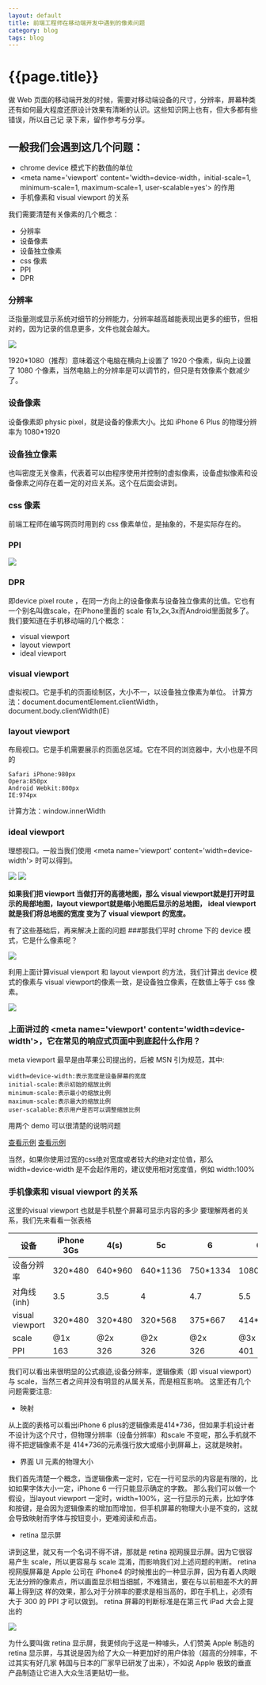 ```yaml
---
layout: default
title: 前端工程师在移动端开发中遇到的像素问题
category: blog
tags: blog
---
```


# {{page.title}}

做 Web 页面的移动端开发的时候，需要对移动端设备的尺寸，分辨率，屏幕种类还有如何最大程度还原设计效果有清晰的认识。这些知识网上也有，但大多都有些错误，所以自己记
录下来，留作参考与分享。

## 一般我们会遇到这几个问题：

* chrome device 模式下的数值的单位
* \<meta name='viewport' content='width=device-width，initial-scale=1, minimum-scale=1, maximum-scale=1, user-scalable=yes'> 的作用
* 手机像素和 visual viewport 的关系

我们需要清楚有关像素的几个概念：

* 分辨率
* 设备像素
* 设备独立像素
* css 像素
* PPI
* DPR

### 分辨率

泛指量测或显示系统对细节的分辨能力，分辨率越高越能表现出更多的细节，但相对的，因为记录的信息更多，文件也就会越大。

![](http://121.42.215.169/blog_images/pixel.PNG)

1920\*1080（推荐）意味着这个电脑在横向上设置了 1920 个像素，纵向上设置了 1080 个像素，当然电脑上的分辨率是可以调节的，但只是有效像素个数减少了。
### 设备像素

设备像素即 physic pixel，就是设备的像素大小。比如 iPhone 6 Plus 的物理分辨率为 1080\*1920
### 设备独立像素

也叫密度无关像素，代表着可以由程序使用并控制的虚拟像素，设备虚拟像素和设备像素之间存在着一定的对应关系。这个在后面会讲到。
### css 像素

前端工程师在编写网页时用到的 css 像素单位，是抽象的，不是实际存在的。
### PPI

![](http://121.42.215.169/blog_images/ppi.png)

### DPR

即device pixel route ，在同一方向上的设备像素与设备独立像素的比值。它也有一个别名叫做scale，在iPhone里面的 scale 有1x,2x,3x而Android里面就多了。
我们要知道在手机移动端的几个概念：

* visual viewport
* layout viewport
* ideal viewport

### visual viewport

虚拟视口。它是手机的页面绘制区，大小不一，以设备独立像素为单位。
计算方法：document.documentElement.clientWidth，document.body.clientWidth(IE)
### layout viewport

布局视口。它是手机需要展示的页面总区域。它在不同的浏览器中，大小也是不同的
   
    Safari iPhone:980px
    Opera:850px
    Android Webkit:800px
    IE:974px
计算方法：window.innerWidth
### ideal viewport

理想视口。一般当我们使用 \<meta name='viewport'  content='width=device-width'> 时可以得到。

![](http://121.42.215.169/blog_images/visualviewport.jpg) ![](http://121.42.215.169/blog_images/layoutviewport.jpg)

**如果我们把 viewport 当做打开的高德地图，那么 visual viewport就是打开时显示的局部地图，layout viewport就是缩小地图后显示的总地图， ideal viewport 就是我们将总地图的宽度
变为了 visual viewport 的宽度。**

有了这些基础后，再来解决上面的问题
###那我们平时 chrome 下的 device 模式，它是什么像素呢？

![](http://121.42.215.169/blog_images/device.PNG)

利用上面计算visual viewport 和 layout viewport 的方法，我们计算出 device 模式的像素与 visual viewport的像素一致，是设备独立像素，在数值上等于 css 像素。

![](http://121.42.215.169/blog_images/test.PNG)

### 上面讲过的 \<meta name='viewport' content='width=device-width'>，它在常见的响应式页面中到底起什么作用？
meta viewport 最早是由苹果公司提出的，后被 MSN 引为规范，其中:

    width=device-width:表示宽度是设备屏幕的宽度
    initial-scale:表示初始的缩放比例
    minimum-scale:表示最小的缩放比例
    maximum-scale:表示最大的缩放比例
    user-scalable:表示用户是否可以调整缩放比例
    
用两个 demo 可以很清楚的说明问题

[查看示例](https://googlesamples.github.io/web-fundamentals/fundamentals/design-and-ui/responsive/vp-no.html) [查看示例](https://googlesamples.github.io/web-fundamentals/fundamentals/design-and-ui/responsive/vp.html)

当然，如果你使用过宽的css绝对宽度或者较大的绝对定位值，那么 width=device-width 是不会起作用的，建议使用相对宽度值，例如 width:100%

### 手机像素和 visual viewport 的关系

这里的visual viewport 也就是手机整个屏幕可显示内容的多少
要理解两者的关系，我们先来看看一张表格

| 设备 | iPhone 3Gs | 4(s) | 5c | 6 | 6+ |
| --- | --- | --- | --- | --- | --- |
| 设备分辨率 | 320\*480 | 640\*960 | 640\*1136 | 750\*1334 | 1080\*1920 |
| 对角线(inh) | 3.5 | 3.5 | 4 | 4.7 | 5.5 |
| visual viewport | 320\*480 | 320\*480 | 320\*568 | 375\*667 | 414\*736 |
| scale | @1x | @2x | @2x | @2x | @3x |
| PPI | 163 | 326 | 326 | 326 | 401 |

我们可以看出来很明显的公式痕迹,设备分辨率，逻辑像素（即 visual viewport）与 scale，当然三者之间并没有明显的从属关系，而是相互影响。
这里还有几个问题需要注意:

* 映射

从上面的表格可以看出iPhone 6 plus的逻辑像素是414\*736，但如果手机设计者不设计为这个尺寸，但物理分辨率（设备分辨率）和scale 不变呢，那么手机就不得不把逻辑像素不是
414\*736的元素强行放大或缩小到屏幕上，这就是映射。
* 界面 UI 元素的物理大小

我们首先清楚一个概念，当逻辑像素一定时，它在一行可显示的内容是有限的，比如如果字体大小一定，iPhone 6 一行只能显示确定的字数。
那么我们可以做一个假设，当layout viewport 一定时，width=100%，这一行显示的元素，比如字体和按键，是会因为逻辑像素的增加而增加，但手机屏幕的物理大小是不变的，这就
会导致映射而字体与按钮变小，更难阅读和点击。
* retina 显示屏

讲到这里，就又有一个名词不得不讲，那就是 retina 视网膜显示屏。因为它很容易产生 scale，所以更容易与 scale 混淆，而影响我们对上述问题的判断。
retina 视网膜屏幕是 Apple 公司在 iPhone4 的时候推出的一种显示屏，因为有着人肉眼无法分辨的像素点，所以画面显示相当细腻，不难猜出，要在与以前相差不大的屏幕上得到这
样的效果，那么对于分辨率的要求是相当高的，即在手机上，必须有大于 300 的 PPI 才可以做到。
retina 屏幕的判断标准是在第三代 iPad 大会上提出的

![](http://121.42.215.169/blog_images/retina.jpg)

为什么要叫做 retina 显示屏，我更倾向于这是一种噱头，人们赞美 Apple 制造的 retina 显示屏，与其说是因为给了大众一种更加好的用户体验（超高的分辨率，不过其实有好几家
韩国与日本的厂家早已研发了出来），不如说 Apple 极致的垂直产品制造让它进入大众生活更贴切一些。 
